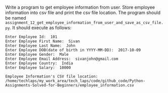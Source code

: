 Write a program to get employee information from user. Store employee information into csv file and print the csv file location. The program should be named `assignment_12_get_employee_information_from_user_and_save_as_csv_file.py`. It should execute as follows:

```
Enter Employee Id:  101
Enter Employee First Name:  Sivan
Enter Employee Last Name:  John
Enter Employee DOB(date of birth in YYYY-MM-DD):  2017-10-09
Enter Employee Gender:  Male
Enter Employee Email Address:  sivanjohn@gmail.com
Enter Employee Country:  India
Enter Employee Salary:  10000

Employee Information's CSV file location: /home/techlaps/my_work_area/tech_laps/code/github_code/Python-Assignments-Solved-for-Beginners/employee_information.csv
```